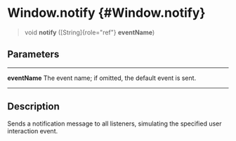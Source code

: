 Window.notify {#Window.notify}
=============

> void **notify** ([String]{role="ref"} **eventName**)

Parameters
----------

  --------------- -------------------------------------------------------
  **eventName**   The event name; if omitted, the default event is sent.
  --------------- -------------------------------------------------------

Description
-----------

Sends a notification message to all listeners, simulating the specified
user interaction event.
